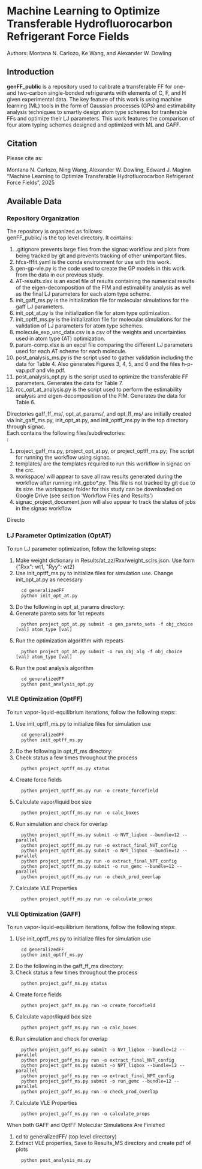 # Machine Learning to Optimize Transferable Hydrofluorocarbon Refrigerant Force Fields
Authors: Montana N. Carlozo, Ke Wang, and Alexander W. Dowling
<!-- Introduction: Provide a brief introduction to the project, including its purpose, goals, and any key features or benefits. -->
## Introduction
**genFF_public** is a repository used to calibrate a transferable FF for one- and two-carbon single-bonded refrigerants with elements of C, F, and H given experimental data. The key feature of this work is using machine learning (ML) tools in the form of Gaussian processes (GPs) and estimability analysis techniques to smartly design atom type schemes for tranferable FFs and optimize their LJ parameters. This work features the comparison of four atom typing schemes designed and optimized with ML and GAFF.

## Citation
Please cite as:

Montana N. Carlozo, Ning Wang, Alexander W. Dowling, Edward J. Maginn “Machine Learning to Optimize Transferable Hydrofluorocarbon Refrigerant Force Fields”, 2025

## Available Data

### Repository Organization
The repository is organized as follows: <br />
genFF_public/ is the top level directory. It contains: <br />
1. .gitignore prevents large files from the signac workflow and plots from being tracked by git and prevents tracking of other unimportant files. <br />
2. hfcs-fffit.yaml is the conda environment for use with this work. <br />
3. gen-gp-vle.py is the code used to create the GP models in this work from the data in our previous study. <br />
4. AT-results.xlsx is an excel file of results containing the numerical results of the eigen-decomposition of the FIM and estimability analysis as well as the final LJ parameters for each atom type scheme. <br />
5. init_gaff_ms.py is the initialization file for molecular simulations for the gaff LJ parameters. <br />
6. init_opt_at.py is the initialization file for atom type optimization. <br />
7. init_optff_ms.py is the initialization file for molecular simulations for the validation of LJ parameters for atom type schemes. <br />
8. molecule_exp_unc_data.csv is a csv of the weights and uncertainties used in atom type (AT) optimization. <br />
9. param-comp.xlsx is an excel file comparing the different LJ parameters used for each AT scheme for each molecule. <br />
10. post_analysis_ms.py is the script used to gather validation including the data for Table 4. Also generates Figures 3, 4, 5, and 6 and the files h-p-vap.pdf and vle.pdf. <br />
11. post_analysis_opt.py is the script used to optimize the transferable FF parameters. Generates the data for Table 7. <br />
12. rcc_opt_at_analysis.py is the script used to perform the estimability analysis and eigen-decomposition of the FIM. Generates the data for Table 6. <br />

Directories gaff_ff_ms/, opt_at_params/, and opt_ff_ms/ are initially created via init_gaff_ms.py, init_opt_at.py, and init_optff_ms.py in the top directory through signac. <br /> 
Each contains the following files/subdirectories: <br />:
1. project_gaff_ms.py, project_opt_at.py, or project_optff_ms.py; The script for running the workflow using signac. <br />
1. templates/ are the templates required to run this workflow in signac on the crc. <br />
2. workspace/ will appear to save all raw results generated during the workflow after running init_gpbo*.py. This file is not tracked by git due to its size. the workspace/ folder for this study can be downloaded on Google Drive (see section 'Workflow Files and Results') <br />
3. signac_project_document.json will also appear to track the status of jobs in the signac workflow <br />

Directo

### LJ Parameter Optimization (OptAT)
To run LJ parameter optimization, follow the following steps:
1. Make weight dictionary in Results/at_zz/Rxx/weight_sclrs.json. Use form {"Rxx": wt1, "Ryy": wt2}
2. Use init_optff_ms.py to initialize files for simulation use. Change init_opt_at.py as necessary
   ```
     cd generalizedFF
     python init_opt_at.py
   ```  
3. Do the following in opt_at_params directory:
4. Generate pareto sets for 1st repeats
   ```
     python project_opt_at.py submit -o gen_pareto_sets -f obj_choice [val] atom_type [val]
   ```   
5. Run the optimization algorithm with repeats
   ```
     python project_opt_at.py submit -o run_obj_alg -f obj_choice [val] atom_type [val]
   ```
6. Run the post analysis algorithm
   ```
     cd generalizedFF
     python post_analysis_opt.py
   ```
### VLE Optimization (OptFF)
To run vapor-liquid-equilibrium iterations, follow the following steps:
1. Use init_optff_ms.py to initialize files for simulation use
   ```
     cd generalizedFF
     python init_optff_ms.py
   ```          
2. Do the following in opt_ff_ms directory:
3. Check status a few times throughout the process
   ```
     python project_optff_ms.py status 
   ```       
4. Create force fields
   ```
     python project_optff_ms.py run -o create_forcefield
   ```         
5. Calculate vapor/liquid box size
   ```
     python project_optff_ms.py run -o calc_boxes
   ```         
6. Run simulation and check for overlap
   ```
     python project_optff_ms.py submit -o NVT_liqbox --bundle=12 --parallel
     python project_optff_ms.py run -o extract_final_NVT_config
     python project_optff_ms.py submit -o NPT_liqbox --bundle=12 --parallel
     python project_optff_ms.py run -o extract_final_NPT_config
     python project_optff_ms.py submit -o run_gemc --bundle=12 --parallel
     python project_optff_ms.py run -o check_prod_overlap
   ```   
7. Calculate VLE Properties
   ```
     python project_optff_ms.py run -o calculate_props
   ```

### VLE Optimization (GAFF)
To run vapor-liquid-equilibrium iterations, follow the following steps:
1. Use init_optff_ms.py to initialize files for simulation use
   ```
     cd generalizedFF
     python init_optff_ms.py
   ```          
2. Do the following in the gaff_ff_ms directory:
3. Check status a few times throughout the process
   ```
     python project_gaff_ms.py status 
   ```       
4. Create force fields
   ```
     python project_gaff_ms.py run -o create_forcefield
   ```         
5. Calculate vapor/liquid box size
   ```
     python project_gaff_ms.py run -o calc_boxes
   ```         
6. Run simulation and check for overlap
   ```
     python project_gaff_ms.py submit -o NVT_liqbox --bundle=12 --parallel
     python project_gaff_ms.py run -o extract_final_NVT_config
     python project_gaff_ms.py submit -o NPT_liqbox --bundle=12 --parallel
     python project_gaff_ms.py run -o extract_final_NPT_config
     python project_gaff_ms.py submit -o run_gemc --bundle=12 --parallel
     python project_gaff_ms.py run -o check_prod_overlap
   ```   
7. Calculate VLE Properties
   ```
     python project_gaff_ms.py run -o calculate_props
   ```

When both GAFF and OptFF Molecular Simulations Are Finished 
1. cd to generalizedFF/ (top level directory)
8. Extract VLE properties, Save to Results_MS directory and create pdf of plots
   ```
     python post_analysis_ms.py
   ```